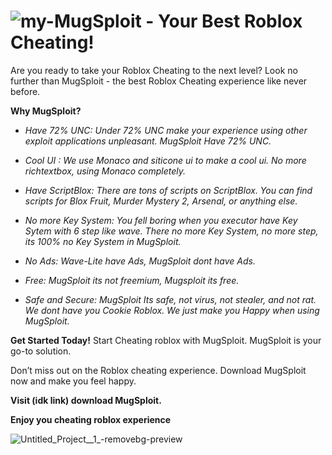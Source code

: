# ![my-MugSploit](https://github.com/Mug-Sploit/MugSploit/assets/175264825/697a2618-9c2c-4610-86a3-2ef694be4f77) - Your Best Roblox Cheating!

Are you ready to take your Roblox Cheating to the next level? Look no further than MugSploit - the best Roblox Cheating experience like never before.

**Why MugSploit?**

+ *Have 72% UNC: Under 72% UNC make your experience using other exploit applications unpleasant. MugSploit Have 72% UNC.*

+ *Cool UI : We use Monaco and siticone ui to make a cool ui. No more richtextbox, using Monaco completely.*

+ *Have ScriptBlox: There are tons of scripts on ScriptBlox. You can find scripts for Blox Fruit, Murder Mystery 2, Arsenal, or anything else.*

+ *No more Key System: You fell boring when you executor have Key Sytem with 6 step like wave. There no more Key System, no more step, its 100% no Key System in MugSploit.*

+ *No Ads: Wave-Lite have Ads, MugSploit dont have Ads.*

+ *Free: MugSploit its not freemium, Mugsploit its free.*

+ *Safe and Secure: MugSploit Its safe, not virus, not stealer, and not rat. We dont have you Cookie Roblox. We just make you Happy when using MugSploit.*

**Get Started Today!**
Start Cheating roblox with MugSploit. MugSploit is your go-to solution.

Don’t miss out on the Roblox cheating experience. Download MugSploit now and make you feel happy.

**Visit (idk link) download MugSploit.**


**Enjoy you cheating roblox experience**

![Untitled_Project__1_-removebg-preview](https://github.com/Mug-Sploit/MugSploit/assets/175264825/8153be06-8d8d-4df1-9626-895272df2b1c)
